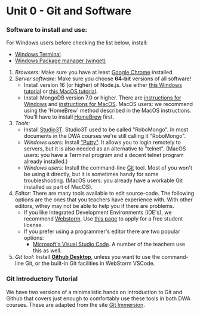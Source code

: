 # Unit 0 - Git and Software

### Software to install and use:

For Windows users before checking the list below, install:

- [Windows Terminal](https://learn.microsoft.com/en-us/windows/terminal/install)
- [Windows Package manager (winget)](https://learn.microsoft.com/en-us/windows/package-manager/)

1. _Browsers:_ Make sure you have at least [Google Chrome](https://www.google.com/chrome/browser/desktop/index.html) installed.
2. _Server software:_ Make sure you choose **64-bit** versions of all software!
   - Install version 16 (or higher) of Node.js. Use either [this Windows tutorial](https://nodejs.dev/en/download/package-manager/#windows-1)
     or [this MacOS tutorial](https://nodejs.dev/en/download/package-manager/#macos).
   - Install MongoDB version 7.0 or higher. There are [instructions for Windows](https://www.mongodb.com/docs/manual/tutorial/install-mongodb-on-windows/) and [instructions for MacOS](https://www.mongodb.com/docs/manual/tutorial/install-mongodb-on-os-x/). MacOS users: we recommend using the 'HomeBrew' method described in the MacOS instructions. You'll have to install [HomeBrew](https://brew.sh/) first.
3. _Tools:_
   - Install [Studio3T](https://studio3t.com/download-studio3t-free/). Studio3T used to be called "RoboMongo". In most documents in the DWA courses we're still calling it "RoboMongo".
   - _Windows users:_ Install ["Putty"](http://www.putty.org/). It allows you to login remotely to servers, but it is also needed as an alternative to "telnet". (MacOS users: you have a Terminal program and a decent telnet program already installed.)
   - _Windows users:_ Install the command-line [Git](https://git-scm.com/) tool. Most of you won't be using it directly, but it is sometimes handy for some troubleshooting. (MacOS users: you already have a workable Git installed as part of MacOS).
4. _Editor:_ There are many tools available to edit source-code. The following options are the ones that you teachers have experience with. With other editors, wthey may not be able to help you if there are problems.
   - If you like Integrated Development Environments (IDE's), we recommend [Webstorm](https://www.jetbrains.com/webstorm/). Use [this page](https://www.jetbrains.com/student/) to apply for a free student license.
   - If you prefer using a programmer's editor there are two popular options:
     - [Microsoft's Visual Studio Code](https://code.visualstudio.com/). A number of the teachers use this as well.
5. _Git tool_: Install **[Github Desktop](https://desktop.github.com)**, unless you want to use the command-line Git, or the built-in Git facilities in WebStorm VSCode.

### Git Introductory Tutorial

We have two versions of a minimalistic hands on introduction
to Git and Github that covers just enough to comfortably use these
tools in both DWA courses.
These are adapted from the site [Git Immersion](http://gitimmersion.com/).

